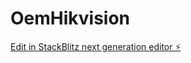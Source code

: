 # OemHikvision

[Edit in StackBlitz next generation editor ⚡️](https://stackblitz.com/~/github.com/carlostcba/OemHikvision)